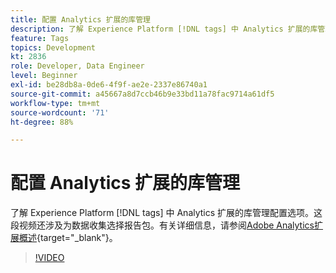 ```yaml
---
title: 配置 Analytics 扩展的库管理
description: 了解 Experience Platform [!DNL tags] 中 Analytics 扩展的库管理配置选项。这段视频还涉及为数据收集选择报告包。
feature: Tags
topics: Development
kt: 2836
role: Developer, Data Engineer
level: Beginner
exl-id: be28db8a-0de6-4f9f-ae2e-2337e86740a1
source-git-commit: a45667a8d7ccb46b9e33bd11a78fac9714a61df5
workflow-type: tm+mt
source-wordcount: '71'
ht-degree: 88%

---
```


# 配置 Analytics 扩展的库管理

了解 Experience Platform [!DNL tags] 中 Analytics 扩展的库管理配置选项。这段视频还涉及为数据收集选择报告包。有关详细信息，请参阅[Adobe Analytics扩展概述](https://experienceleague.adobe.com/docs/experience-platform/tags/extensions/client/analytics/overview.html){target="_blank"}。

>[!VIDEO](https://video.tv.adobe.com/v/27092/?quality=12&learn=on)
